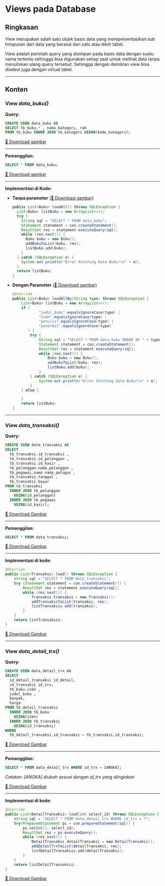 # Views pada Database

## Ringkasan

View merupakan salah satu objek basis data yang merepresentasikan sub himpunan dari data yang berasal dari satu atau lebih tabel.

View adalah perintah query yang disimpan pada basis data dengan suatu nama tertentu sehingga bisa digunakan setiap saat untuk melihat data tanpa menuliskan ulang query tersebut. Sehingga dengan demikian view bisa disebut juga dengan virtual tabel.

---

## Konten

### View ***data_buku()***

**Query:**
```sql
CREATE VIEW data_buku AS
SELECT tb_buku.* , nama_kategori, rak
FROM tb_buku INNER JOIN tb_kategori USING(kode_kategori);
```
[💾 Download gambar](https://github.com/rsdiz/Sistem-Kasir-menggunakan-Java-Swing/raw/master/screenshots/SS%202020-05-28%20071329%20-%20View%20data_buku.jpg)

---

**Pemanggilan:** 
```sql
SELECT * FROM data_buku;
```
[💾 Download gambar](https://github.com/rsdiz/Sistem-Kasir-menggunakan-Java-Swing/raw/master/screenshots/SS%202020-05-28%20104616%20-%20Query%20Pemanggilan%20View%20data_buku.jpg)

---

**Implementasi di Kode:**
 - **Tanpa parameter** [(💾 Download gambar)](https://github.com/rsdiz/Sistem-Kasir-menggunakan-Java-Swing/raw/master/screenshots/implement%20view%20data_buku%20in%20code.png)
    ```java
    public List<Buku> loadAll() throws SQLException {
      List<Buku> listBuku = new ArrayList<>();
      try {
        String sql = "SELECT * FROM data_buku";
        Statement statement = con.createStatement();
        ResultSet res = statement.executeQuery(sql);
        while (res.next()) {
          Buku buku = new Buku();
          addBukuToList(buku, res);
          listBuku.add(buku);
        }
      } catch (SQLException e) {
        System.out.println("Error Fetching Data Buku!\n" + e);
      }
      return listBuku;
    }
    ```

 - **Dengan Parameter** [(💾 Download gambar)](https://github.com/rsdiz/Sistem-Kasir-menggunakan-Java-Swing/raw/master/screenshots/implement%20view%20data_buku%20with%20param%20in%20code.png)
    ```java
    @Override
    public List<Buku> loadAllBy(String type) throws SQLException {
        List<Buku> listBuku = new ArrayList<>();
        if (
                "judul_buku".equalsIgnoreCase(type) | 
                "isbn".equalsIgnoreCase(type) | 
                "penulis".equalsIgnoreCase(type) | 
                "penerbit".equalsIgnoreCase(type)
           ) {
            try {
                String sql = "SELECT * FROM data_buku ORDER BY " + type;
                Statement statement = con.createStatement();
                ResultSet res = statement.executeQuery(sql);
                while (res.next()) {
                    Buku buku = new Buku();
                    addBukuToList(buku, res);
                    listBuku.add(buku);
                }
            } catch (SQLException e) {
                System.out.println("Error Fetching Data Buku!\n" + e);
            }
        } else {

        }
        return listBuku;
    }
    ```

---

### View ***data_transaksi()***

**Query:** 
```sql
CREATE VIEW data_transaksi AS
SELECT 
  tb_transaksi.id_transaksi ,
  tb_transaksi.id_pelanggan ,
  tb_transaksi.id_kasir , 
  tb_pelanggan.nama_pelanggan , 
  tb_pegawai.nama nama_petugas , 
  tb_transaksi.tanggal , 
  tb_transaksi.bayar
FROM tb_transaksi 
  INNER JOIN tb_pelanggan
    USING(id_pelanggan)
  INNER JOIN tb_pegawai
    USING(id_kasir);
```
[💾 Download Gambar](https://github.com/rsdiz/Sistem-Kasir-menggunakan-Java-Swing/raw/master/screenshots/SS%202020-05-28%20071449%20-%20View%20data_transaksi.jpg)

---

**Pemanggilan:** 
```sql
SELECT * FROM data_transaksi;
```
[💾 Download Gambar](https://github.com/rsdiz/Sistem-Kasir-menggunakan-Java-Swing/raw/master/screenshots/SS%202020-05-28%20111729%20-%20Query%20Pemanggilan%20View%20data_transaksi.jpg)

---

**Implementasi di kode:** 
```java
@Override
public List<Transaksi> load() throws SQLException {
    String sql = "SELECT * FROM data_transaksi";
    try (Statement statement = con.createStatement()) {
        ResultSet res = statement.executeQuery(sql);
        while (res.next()) {
            Transaksi transaksi = new Transaksi();
            addTransaksiToList(transaksi, res);
            listTransaksis.add(transaksi);
        }
    }
    return listTransaksis;
}
```
[💾 Download Gambar](https://github.com/rsdiz/Sistem-Kasir-menggunakan-Java-Swing/raw/master/screenshots/implement%20view%20data_transaksi%20in%20code.png)

---

### View ***data_detail_trx()***

**Query:** 
```sql
CREATE VIEW data_detail_trx AS
SELECT
  id_detail_transaksi id_detail,
  id_transaksi id_trx,
  tb_buku.isbn ,
  judul_buku ,
  banyak,
  harga
FROM tb_detail_transaksi
  INNER JOIN tb_buku
    USING(isbn)
  INNER JOIN tb_transaksi
    USING(id_transaksi)
WHERE
  tb_detail_transaksi.id_transaksi = tb_transaksi.id_transaksi;
```
[💾 Download Gambar](https://github.com/rsdiz/Sistem-Kasir-menggunakan-Java-Swing/raw/master/screenshots/SS%202020-05-28%20071601%20-%20View%20data_detail_trx.jpg)

---

**Pemanggilan:** 
```sql
SELECT * FROM data_detail_trx WHERE id_trx = [ANGKA];
```
_Catatan: [ANGKA] diubah sesuai dengan id_trx yang diinginkan_

[💾 Download Gambar](https://github.com/rsdiz/Sistem-Kasir-menggunakan-Java-Swing/raw/master/screenshots/SS%202020-05-28%20111811%20-%20Query%20Pemanggilan%20View%20data_detail_trx.jpg)

---

**Implementasi di kode:** 
```java
@Override
public List<DetailTransaksi> load(int select_id) throws SQLException {
    String sql = "SELECT * FROM data_detail_trx WHERE id_trx = ?";
    try(PreparedStatement ps = con.prepareStatement(sql)) {
        ps.setInt(1, select_id);
        ResultSet res = ps.executeQuery();
        while (res.next()) {
            DetailTransaksi detailTransaksi = new DetailTransaksi();
            addDetailTrxToList(detailTransaksi, res);
            listDetailTransaksis.add(detailTransaksi);
        }
    }
    return listDetailTransaksis;
}
```
[💾 Download Gambar](https://github.com/rsdiz/Sistem-Kasir-menggunakan-Java-Swing/raw/master/screenshots/implement%20view%20data_detail_trx%20in%20code.png)
